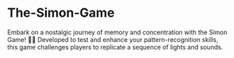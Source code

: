 # The-Simon-Game
Embark on a nostalgic journey of memory and concentration with the Simon Game! 🧠💡 Developed to test and enhance your pattern-recognition skills, this game challenges players to replicate a sequence of lights and sounds.
